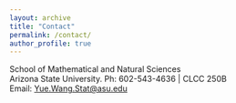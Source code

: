 ```yaml
---
layout: archive
title: "Contact"
permalink: /contact/
author_profile: true
---
```

School of Mathematical and Natural Sciences  
Arizona State University. 
Ph: 602-543-4636 | CLCC 250B  
Email: Yue.Wang.Stat@asu.edu

